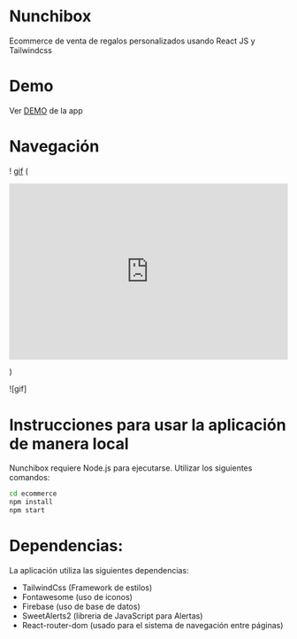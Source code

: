# Nunchibox

Ecommerce de venta de regalos personalizados usando React JS y Tailwindcss

# Demo

Ver [DEMO](https://arcayaw.github.io/ecommerce/) de la app

# Navegación
! [gif](https://media.giphy.com/media/aOTABqWtG50CcZUY9R/giphy.gif)
(<div style="width:100%;height:0;padding-bottom:63%;position:relative;"><iframe src="https://giphy.com/embed/aOTABqWtG50CcZUY9R" width="100%" height="100%" style="position:absolute" frameBorder="0" class="giphy-embed" allowFullScreen></iframe></div><p><a href="https://giphy.com/gifs/aOTABqWtG50CcZUY9R"></a></p>)

![gif]

# Instrucciones para usar la aplicación de manera local

Nunchibox requiere Node.js para ejecutarse. Utilizar los siguientes comandos:

```sh
cd ecommerce
npm install
npm start
```

# Dependencias:
La aplicación utiliza las siguientes dependencias:

- TailwindCss (Framework de estilos)
- Fontawesome (uso de iconos)
- Firebase (uso de base de datos)
- SweetAlerts2 (libreria de JavaScript para Alertas)
- React-router-dom (usado para el sistema de navegación entre páginas)
